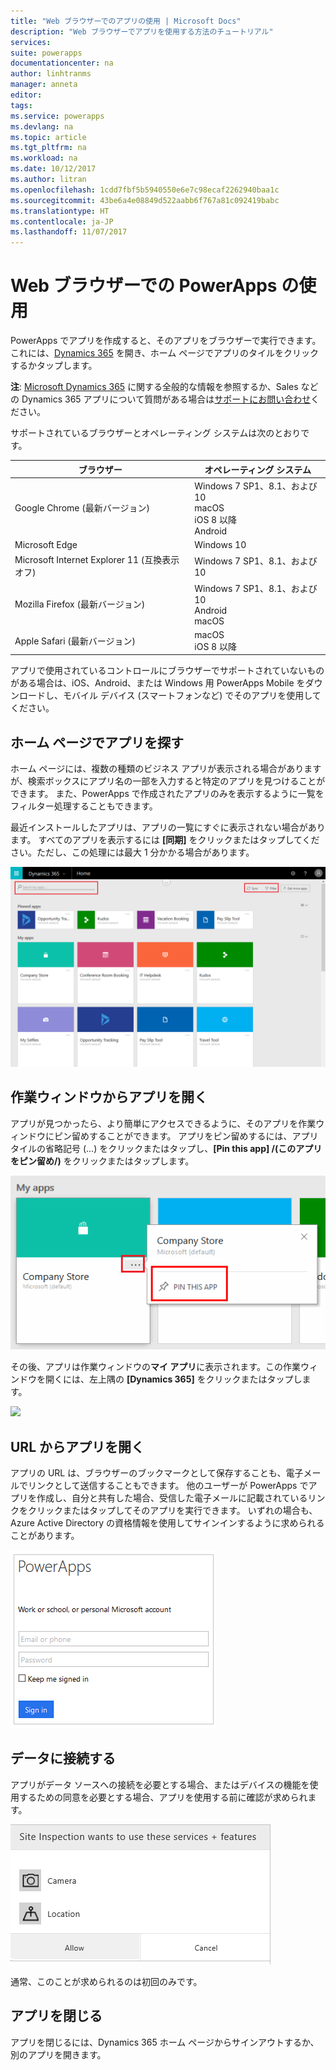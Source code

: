 ```yaml
---
title: "Web ブラウザーでのアプリの使用 | Microsoft Docs"
description: "Web ブラウザーでアプリを使用する方法のチュートリアル"
services: 
suite: powerapps
documentationcenter: na
author: linhtranms
manager: anneta
editor: 
tags: 
ms.service: powerapps
ms.devlang: na
ms.topic: article
ms.tgt_pltfrm: na
ms.workload: na
ms.date: 10/12/2017
ms.author: litran
ms.openlocfilehash: 1cdd7fbf5b5940550e6e7c98ecaf2262940baa1c
ms.sourcegitcommit: 43be6a4e08849d522aabb6f767a81c092419babc
ms.translationtype: HT
ms.contentlocale: ja-JP
ms.lasthandoff: 11/07/2017
---
```

# <a name="use-powerapps-in-a-web-browser"></a>Web ブラウザーでの PowerApps の使用
PowerApps でアプリを作成すると、そのアプリをブラウザーで実行できます。これには、[Dynamics 365](https://home.dynamics.com) を開き、ホーム ページでアプリのタイルをクリックするかタップします。

**注**: [Microsoft Dynamics 365](https://docs.microsoft.com/en-us/dynamics365/) に関する全般的な情報を参照するか、Sales などの Dynamics 365 アプリについて質問がある場合は[サポートにお問い合わせ](https://www.microsoft.com/en-us/dynamics365/contact-us)ください。

サポートされているブラウザーとオペレーティング システムは次のとおりです。

| **ブラウザー** | **オペレーティング システム** |
| --- | --- |
| Google Chrome (最新バージョン) |Windows 7 SP1、8.1、および 10 <br>macOS <br>iOS 8 以降<br>Android |
| Microsoft Edge |Windows 10 |
| Microsoft Internet Explorer 11 (互換表示オフ) |Windows 7 SP1、8.1、および 10 |
| Mozilla Firefox (最新バージョン) |Windows 7 SP1、8.1、および 10 <br> Android <br>macOS |
| Apple Safari (最新バージョン) |macOS <br> iOS 8 以降 |

アプリで使用されているコントロールにブラウザーでサポートされていないものがある場合は、iOS、Android、または Windows 用 PowerApps Mobile をダウンロードし、モバイル デバイス (スマートフォンなど) でそのアプリを使用してください。

## <a name="find-an-app-on-the-home-page"></a>ホーム ページでアプリを探す
ホーム ページには、複数の種類のビジネス アプリが表示される場合がありますが、検索ボックスにアプリ名の一部を入力すると特定のアプリを見つけることができます。 また、PowerApps で作成されたアプリのみを表示するように一覧をフィルター処理することもできます。

最近インストールしたアプリは、アプリの一覧にすぐに表示されない場合があります。 すべてのアプリを表示するには **[同期]** をクリックまたはタップしてください。ただし、この処理には最大 1 分かかる場合があります。

![](./media/run-app-browser/dynamics-365-home.png)

## <a name="open-an-app-from-the-task-pane"></a>作業ウィンドウからアプリを開く
アプリが見つかったら、より簡単にアクセスできるように、そのアプリを作業ウィンドウにピン留めすることができます。 アプリをピン留めするには、アプリ タイルの省略記号 (...) をクリックまたはタップし、**[Pin this app] /(このアプリをピン留め/)** をクリックまたはタップします。

![](./media/run-app-browser/homepage-pin.png)

その後、アプリは作業ウィンドウの**マイ アプリ**に表示されます。この作業ウィンドウを開くには、左上隅の **[Dynamics 365]** をクリックまたはタップします。

![](./media/run-app-browser/taskpane.png)

## <a name="open-an-app-from-a-url"></a>URL からアプリを開く
アプリの URL は、ブラウザーのブックマークとして保存することも、電子メールでリンクとして送信することもできます。 他のユーザーが PowerApps でアプリを作成し、自分と共有した場合、受信した電子メールに記載されているリンクをクリックまたはタップしてそのアプリを実行できます。 いずれの場合も、Azure Active Directory の資格情報を使用してサインインするように求められることがあります。

![](./media/run-app-browser/web-login.png)

## <a name="connect-to-data"></a>データに接続する
アプリがデータ ソースへの接続を必要とする場合、またはデバイスの機能を使用するための同意を必要とする場合、アプリを使用する前に確認が求められます。  

![接続](./media/run-app-browser/app-connection.png)

通常、このことが求められるのは初回のみです。

## <a name="close-an-app"></a>アプリを閉じる
アプリを閉じるには、Dynamics 365 ホーム ページからサインアウトするか、別のアプリを開きます。

